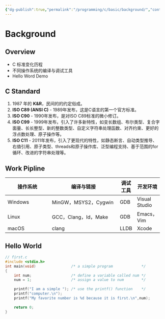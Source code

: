 ```yaml
---
{"dg-publish":true,"permalink":"/programming/c/basic/background/","contentClasses":".content svg {width: 100%; height: auto;}"}
---
```



# Background

## Overview

* C 标准变化历程
* 不同操作系统的编译与调试工具
* Hello Word Demo

## C Standard

1. 1987 年的 **K\&R**，民间的的约定俗成。
2. **ISO C89 (ANSI C)** - 1989年发布，这是C语言的第一个官方标准。
3. **ISO C90** - 1990年发布，是对ISO C89标准的微小修订。
4. **ISO C99** - 1999年发布，引入了许多新特性，如变长数组、布尔类型、复合字面量、长长整型、新的整数类型、自定义字符串处理函数、对齐约束、更好的浮点数处理、原子操作等。
5. **ISO C11** - 2011年发布，引入了更现代的特性，如静态断言、自动类型推导、右值引用、原子类型、threads和原子操作库、泛型编程支持、基于范围的for循环、改进的字符串处理等。

## Work Pipline

<table><thead><tr><th width="140">操作系统</th><th width="231">编译与链接</th><th>调试工具</th><th>开发环境</th></tr></thead><tbody><tr><td>Windows</td><td>MinGW，MSYS2，Cygwin</td><td>GDB</td><td>Visual Studio</td></tr><tr><td>Linux</td><td>GCC，Clang，Id，Make</td><td>GDB</td><td>Emacs，Vim</td></tr><tr><td>macOS</td><td>clang</td><td>LLDB</td><td>Xcode</td></tr></tbody></table>

## Hello World

```c
// first.c
#include <stdio.h>
int main(void)                /* a simple program             */
{
    int num;                  /* define a variable called num */
    num = 1;                  /* assign a value to num        */
    
    printf("I am a simple "); /* use the printf() function    */
    printf("computer.\n");
    printf("My favorite number is %d because it is first.\n",num);
    
    return 0;
}

```